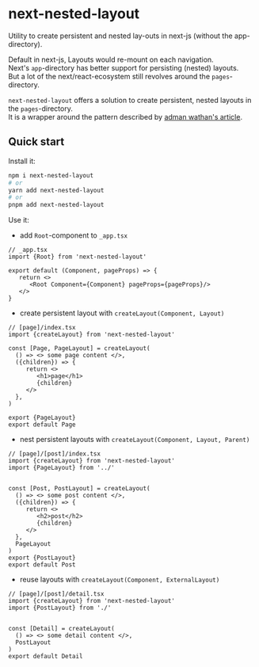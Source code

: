 # next-nested-layout

Utility to create persistent and nested lay-outs in next-js (without the app-directory).

Default in next-js, Layouts would re-mount on each navigation. <br/>
Next's `app`-directory has better support for persisting (nested) layouts.<br/>
But a lot of the next/react-ecosystem still revolves around the `pages`-directory.

`next-nested-layout` offers a solution to create persistent, nested layouts in the `pages`-directory.<br/>
It is a wrapper around the pattern described by [adman wathan's article](https://adamwathan.me/2019/10/17/persistent-layout-patterns-in-nextjs/).

## Quick start

Install it:

```bash
npm i next-nested-layout
# or
yarn add next-nested-layout
# or
pnpm add next-nested-layout
```

Use it:

- add `Root`-component to `_app.tsx`

```tsx
// _app.tsx
import {Root} from 'next-nested-layout'

export default (Component, pageProps) => {
   return <>
      <Root Component={Component} pageProps={pageProps}/>
   </>
}
```

- create persistent layout with `createLayout(Component, Layout)`

```tsx
// [page]/index.tsx
import {createLayout} from 'next-nested-layout'

const [Page, PageLayout] = createLayout(
  () => <> some page content </>,
  ({children}) => {
     return <>
        <h1>page</h1>
        {children}
     </>
  },
)

export {PageLayout}
export default Page
```

- nest persistent layouts with `createLayout(Component, Layout, Parent)`

```tsx
// [page]/[post]/index.tsx
import {createLayout} from 'next-nested-layout'
import {PageLayout} from '../'


const [Post, PostLayout] = createLayout(
  () => <> some post content </>,
  ({children}) => {
     return <>
        <h2>post</h2>
        {children}
     </>
  },
  PageLayout
)
export {PostLayout}
export default Post
```

- reuse layouts with `createLayout(Component, ExternalLayout)`

```tsx
// [page]/[post]/detail.tsx
import {createLayout} from 'next-nested-layout'
import {PostLayout} from './'


const [Detail] = createLayout(
  () => <> some detail content </>,
  PostLayout
)
export default Detail
```


